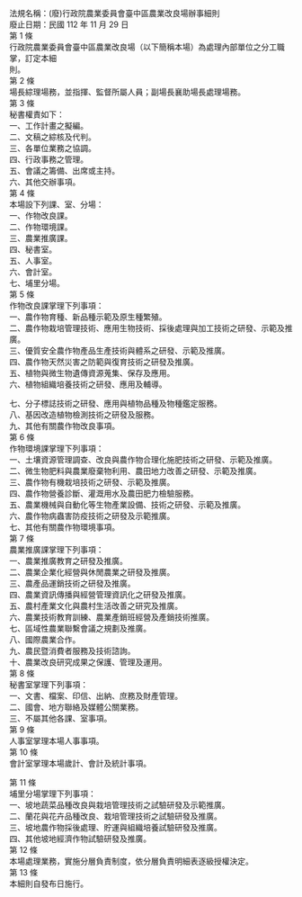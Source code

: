 法規名稱：(廢)行政院農業委員會臺中區農業改良場辦事細則  
廢止日期：民國 112 年 11 月 29 日  
第 1 條  
行政院農業委員會臺中區農業改良場（以下簡稱本場）為處理內部單位之分工職掌，訂定本細  
則。  
第 2 條  
場長綜理場務，並指揮、監督所屬人員；副場長襄助場長處理場務。  
第 3 條  
秘書權責如下：  
一、工作計畫之擬編。  
二、文稿之綜核及代判。  
三、各單位業務之協調。  
四、行政事務之管理。  
五、會議之籌備、出席或主持。  
六、其他交辦事項。  
第 4 條  
本場設下列課、室、分場：  
一、作物改良課。  
二、作物環境課。  
三、農業推廣課。  
四、秘書室。  
五、人事室。  
六、會計室。  
七、埔里分場。  
第 5 條  
作物改良課掌理下列事項：  
一、農作物育種、新品種示範及原生種繁殖。  
二、農作物栽培管理技術、應用生物技術、採後處理與加工技術之研發、示範及推廣。  
三、優質安全農作物產品生產技術與體系之研發、示範及推廣。  
四、農作物天然災害之防範與復育技術之研發及推廣。  
五、植物與微生物遺傳資源蒐集、保存及應用。  
六、植物組織培養技術之研發、應用及輔導。  


七、分子標誌技術之研發、應用與植物品種及物種鑑定服務。  
八、基因改造植物檢測技術之研發及服務。  
九、其他有關農作物改良事項。  
第 6 條  
作物環境課掌理下列事項：  
一、土壤資源管理調查、改良與農作物合理化施肥技術之研發、示範及推廣。  
二、微生物肥料與農業廢棄物利用、農田地力改善之研發、示範及推廣。  
三、農作物有機栽培技術之研發、示範及推廣。  
四、農作物營養診斷、灌溉用水及農田肥力檢驗服務。  
五、農業機械與自動化等生物產業設備、技術之研發、示範及推廣。  
六、農作物病蟲害防疫技術之研發及示範推廣。  
七、其他有關農作物環境事項。  
第 7 條  
農業推廣課掌理下列事項：  
一、農業推廣教育之研發及推廣。  
二、農業企業化經營與休閒農業之研發及推廣。  
三、農產品運銷技術之研發及推廣。  
四、農業資訊傳播與經營管理資訊化之研發及推廣。  
五、農村產業文化與農村生活改善之研究及推廣。  
六、農業技術教育訓練、農業產銷班經營及產銷技術推廣。  
七、區域性農業聯繫會議之規劃及推廣。  
八、國際農業合作。  
九、農民暨消費者服務及技術諮詢。  
十、農業改良研究成果之保護、管理及運用。  
第 8 條  
秘書室掌理下列事項：  
一、文書、檔案、印信、出納、庶務及財產管理。  
二、國會、地方聯絡及媒體公關業務。  
三、不屬其他各課、室事項。  
第 9 條  
人事室掌理本場人事事項。  
第 10 條  
會計室掌理本場歲計、會計及統計事項。  


第 11 條  
埔里分場掌理下列事項：  
一、坡地蔬菜品種改良與栽培管理技術之試驗研發及示範推廣。  
二、蘭花與花卉品種改良、栽培管理技術之試驗研發及推廣。  
三、坡地農作物採後處理、貯運與組織培養試驗研發及推廣。  
四、其他坡地經濟作物試驗研發及推廣。  
第 12 條  
本場處理業務，實施分層負責制度，依分層負責明細表逐級授權決定。  
第 13 條  
本細則自發布日施行。  


